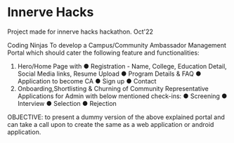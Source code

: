 # Innerve Hacks
Project made for innerve hacks hackathon. Oct'22

Coding Ninjas
To develop a Campus/Community Ambassador Management Portal which should cater the following feature and functionalities:
1. Hero/Home Page with
● Registration - Name, College, Education Detail, Social Media links, Resume Upload
● Program Details & FAQ
● Application to become CA
● Sign up
● Contact
2. Onboarding,Shortlisting & Churning of Community Representative
Applications for Admin with below mentioned check-ins:
● Screening
● Interview
● Selection
● Rejection

OBJECTIVE: to present a dummy version of the above explained portal and can take a call upon to create the same as a web application or android application.

